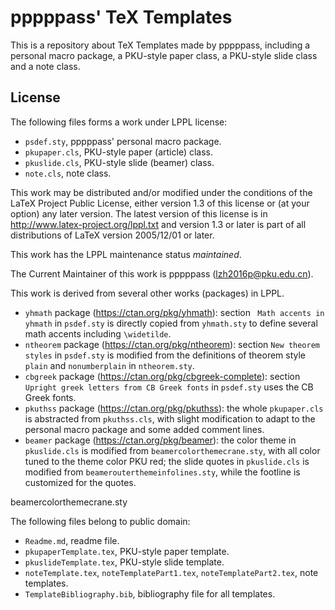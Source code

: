 # pppppass' TeX Templates

This is a repository about TeX Templates made by pppppass, including a
personal macro package, a PKU-style paper class, a PKU-style slide
class and a note class.

## License

The following files forms a work under LPPL license:
- `psdef.sty`, pppppass' personal macro package.
- `pkupaper.cls`, PKU-style paper (article) class.
- `pkuslide.cls`, PKU-style slide (beamer) class.
- `note.cls`, note class.

This work may be distributed and/or modified under the
conditions of the LaTeX Project Public License, either version 1.3
of this license or (at your option) any later version.
The latest version of this license is in
  http://www.latex-project.org/lppl.txt
and version 1.3 or later is part of all distributions of LaTeX
version 2005/12/01 or later.

This work has the LPPL maintenance status *maintained*.

The Current Maintainer of this work is pppppass (lzh2016p@pku.edu.cn).

This work is derived from several other works (packages) in LPPL.

- `yhmath` package (https://ctan.org/pkg/yhmath): section
` Math accents in yhmath` in `psdef.sty` is directly copied from
`yhmath.sty` to define several math accents including `\widetilde`.
- `ntheorem` package (https://ctan.org/pkg/ntheorem): section
`New theorem styles` in `psdef.sty` is modified from the definitions
of theorem style `plain` and `nonumberplain` in `ntheorem.sty`.
- `cbgreek` package (https://ctan.org/pkg/cbgreek-complete): section
`Upright greek letters from CB Greek fonts` in `psdef.sty` uses the
CB Greek fonts.
- `pkuthss` package (https://ctan.org/pkg/pkuthss): the whole
`pkupaper.cls` is abstracted from `pkuthss.cls`, with slight
modification to adapt to the personal macro package and some added
comment lines.
- `beamer` package (https://ctan.org/pkg/beamer): the color theme in
`pkuslide.cls` is modified from `beamercolorthemecrane.sty`, with all
color tuned to the theme color PKU red; the slide quotes in
`pkuslide.cls` is modified from `beamerouterthemeinfolines.sty`, while
the footline is customized for the quotes.

beamercolorthemecrane.sty

The following files belong to public domain:
- `Readme.md`, readme file.
- `pkupaperTemplate.tex`, PKU-style paper template.
- `pkuslideTemplate.tex`, PKU-style slide template.
- `noteTemplate.tex`, `noteTemplatePart1.tex`, `noteTemplatePart2.tex`,
note templates.
- `TemplateBibliography.bib`, bibliography file for all templates.
